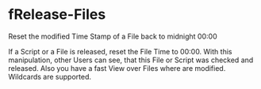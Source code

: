 # fRelease-Files
Reset the modified Time Stamp of a File back to midnight 00:00

If a Script or a File is released, reset the File Time to 00:00. With this manipulation, other Users can see, that this File or Script was checked and released.
Also you have a fast View over Files where are modified. Wildcards are supported.
